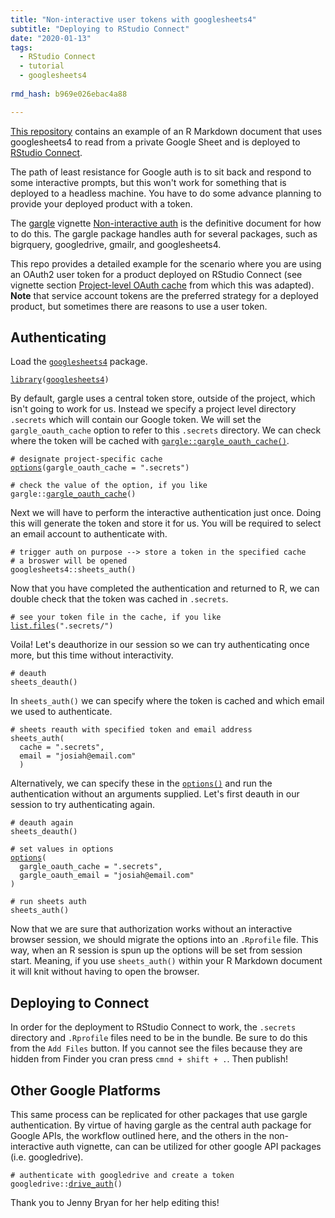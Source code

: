 ```yaml
---
title: "Non-interactive user tokens with googlesheets4"
subtitle: "Deploying to RStudio Connect"
date: "2020-01-13"
tags:
  - RStudio Connect
  - tutorial
  - googlesheets4
  
rmd_hash: b969e026ebac4a88

---
```


[This repository](https://github.com/JosiahParry/rsc-gsheets) contains an example of an R Markdown document that uses googlesheets4 to read from a private Google Sheet and is deployed to [RStudio Connect](https://rstudio.com/products/connect/).

The path of least resistance for Google auth is to sit back and respond to some interactive prompts, but this won't work for something that is deployed to a headless machine. You have to do some advance planning to provide your deployed product with a token.

The [gargle](https://gargle.r-lib.org/) vignette [Non-interactive auth](https://gargle.r-lib.org/articles/non-interactive-auth.html) is the definitive document for how to do this. The gargle package handles auth for several packages, such as bigrquery, googledrive, gmailr, and googlesheets4.

This repo provides a detailed example for the scenario where you are using an OAuth2 user token for a product deployed on RStudio Connect (see vignette section [Project-level OAuth cache](https://gargle.r-lib.org/articles/non-interactive-auth.html#project-level-oauth-cache) from which this was adapted). **Note** that service account tokens are the preferred strategy for a deployed product, but sometimes there are reasons to use a user token.

## Authenticating

Load the [`googlesheets4`](https://googlesheets4.tidyverse.org/) package.

<div class="highlight">

<pre class='chroma'><code class='language-r' data-lang='r'><span class='kr'><a href='https://rdrr.io/r/base/library.html'>library</a></span><span class='o'>(</span><span class='nv'><a href='https://googlesheets4.tidyverse.org'>googlesheets4</a></span><span class='o'>)</span></code></pre>

</div>

By default, gargle uses a central token store, outside of the project, which isn't going to work for us. Instead we specify a project level directory `.secrets` which will contain our Google token. We will set the `gargle_oauth_cache` option to refer to this `.secrets` directory. We can check where the token will be cached with [`gargle::gargle_oauth_cache()`](https://gargle.r-lib.org/reference/gargle_options.html).

<div class="highlight">

<pre class='chroma'><code class='language-r' data-lang='r'><span class='c'># designate project-specific cache</span>
<span class='nf'><a href='https://rdrr.io/r/base/options.html'>options</a></span><span class='o'>(</span>gargle_oauth_cache <span class='o'>=</span> <span class='s'>".secrets"</span><span class='o'>)</span>

<span class='c'># check the value of the option, if you like</span>
<span class='nf'>gargle</span><span class='nf'>::</span><span class='nf'><a href='https://gargle.r-lib.org/reference/gargle_options.html'>gargle_oauth_cache</a></span><span class='o'>(</span><span class='o'>)</span></code></pre>

</div>

Next we will have to perform the interactive authentication just once. Doing this will generate the token and store it for us. You will be required to select an email account to authenticate with.

<div class="highlight">

<pre class='chroma'><code class='language-r' data-lang='r'><span class='c'># trigger auth on purpose --&gt; store a token in the specified cache</span>
<span class='c'># a broswer will be opened</span>
<span class='nf'>googlesheets4</span><span class='nf'>::</span><span class='nf'>sheets_auth</span><span class='o'>(</span><span class='o'>)</span></code></pre>

</div>

Now that you have completed the authentication and returned to R, we can double check that the token was cached in `.secrets`.

<div class="highlight">

<pre class='chroma'><code class='language-r' data-lang='r'><span class='c'># see your token file in the cache, if you like</span>
<span class='nf'><a href='https://rdrr.io/r/base/list.files.html'>list.files</a></span><span class='o'>(</span><span class='s'>".secrets/"</span><span class='o'>)</span></code></pre>

</div>

Voila! Let's deauthorize in our session so we can try authenticating once more, but this time without interactivity.

<div class="highlight">

<pre class='chroma'><code class='language-r' data-lang='r'><span class='c'># deauth</span>
<span class='nf'>sheets_deauth</span><span class='o'>(</span><span class='o'>)</span></code></pre>

</div>

In `sheets_auth()` we can specify where the token is cached and which email we used to authenticate.

<div class="highlight">

<pre class='chroma'><code class='language-r' data-lang='r'><span class='c'># sheets reauth with specified token and email address</span>
<span class='nf'>sheets_auth</span><span class='o'>(</span>
  cache <span class='o'>=</span> <span class='s'>".secrets"</span>,
  email <span class='o'>=</span> <span class='s'>"josiah@email.com"</span>
  <span class='o'>)</span></code></pre>

</div>

Alternatively, we can specify these in the [`options()`](https://rdrr.io/r/base/options.html) and run the authentication without an arguments supplied. Let's first deauth in our session to try authenticating again.

<div class="highlight">

<pre class='chroma'><code class='language-r' data-lang='r'><span class='c'># deauth again</span>
<span class='nf'>sheets_deauth</span><span class='o'>(</span><span class='o'>)</span>

<span class='c'># set values in options</span>
<span class='nf'><a href='https://rdrr.io/r/base/options.html'>options</a></span><span class='o'>(</span>
  gargle_oauth_cache <span class='o'>=</span> <span class='s'>".secrets"</span>,
  gargle_oauth_email <span class='o'>=</span> <span class='s'>"josiah@email.com"</span>
<span class='o'>)</span>

<span class='c'># run sheets auth</span>
<span class='nf'>sheets_auth</span><span class='o'>(</span><span class='o'>)</span></code></pre>

</div>

Now that we are sure that authorization works without an interactive browser session, we should migrate the options into an `.Rprofile` file. This way, when an R session is spun up the options will be set from session start. Meaning, if you use `sheets_auth()` within your R Markdown document it will knit without having to open the browser.

## Deploying to Connect

In order for the deployment to RStudio Connect to work, the `.secrets` directory and `.Rprofile` files need to be in the bundle. Be sure to do this from the `Add Files` button. If you cannot see the files because they are hidden from Finder you cran press `cmnd + shift + .`. Then publish!

## Other Google Platforms

This same process can be replicated for other packages that use gargle authentication. By virtue of having gargle as the central auth package for Google APIs, the workflow outlined here, and the others in the non-interactive auth vignette, can can be utilized for other google API packages (i.e. googledrive).

<div class="highlight">

<pre class='chroma'><code class='language-r' data-lang='r'><span class='c'># authenticate with googledrive and create a token</span>
<span class='nf'>googledrive</span><span class='nf'>::</span><span class='nf'><a href='https://googledrive.tidyverse.org/reference/drive_auth.html'>drive_auth</a></span><span class='o'>(</span><span class='o'>)</span></code></pre>

</div>

Thank you to Jenny Bryan for her help editing this!

